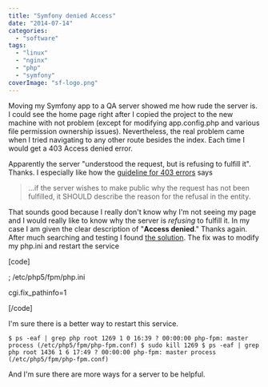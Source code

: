 ```yaml
---
title: "Symfony denied Access"
date: "2014-07-14"
categories: 
  - "software"
tags: 
  - "linux"
  - "nginx"
  - "php"
  - "symfony"
coverImage: "sf-logo.png"
---
```


Moving my Symfony app to a QA server showed me how rude the server is. I could see the home page right after I copied the project to the new machine with not problem (except for modifying app.config.php and various file permission ownership issues). Nevertheless, the real problem came when I tried navigating to any other route besides the index. Each time I would get a 403 Access denied error.

Apparently the server "understood the request, but is refusing to fulfill it". Thanks. I especially like how the [guideline for 403 errors](http://www.w3.org/Protocols/rfc2616/rfc2616-sec10.html) says

> ...if the server wishes to make public why the request has not been fulfilled, it SHOULD describe the reason for the refusal in the entity.

That sounds good because I really don't know why I'm not seeing my page and I would really like to know why the server is _refusing_ to fulfill it. In my case I am given the clear description of "**Access denied**." Thanks again. After much searching and testing I found [the solution](http://askubuntu.com/questions/164627/nginx-php-fpm-access-denied-error). The fix was to modify my php.ini and restart the service

\[code\]

; /etc/php5/fpm/php.ini

cgi.fix\_pathinfo=1

\[/code\]

I'm sure there is a better way to restart this service.

`$ ps -eaf | grep php root 1269 1 0 16:39 ? 00:00:00 php-fpm: master process (/etc/php5/fpm/php-fpm.conf) $ sudo kill 1269 $ ps -eaf | grep php root 1436 1 6 17:49 ? 00:00:00 php-fpm: master process (/etc/php5/fpm/php-fpm.conf)`

And I'm sure there are more ways for a server to be helpful.
